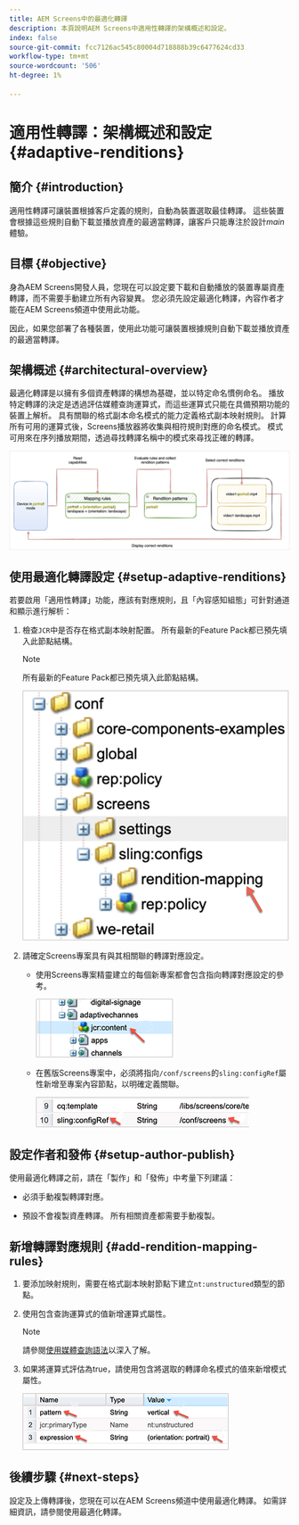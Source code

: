 ```yaml
---
title: AEM Screens中的最適化轉譯
description: 本頁說明AEM Screens中適用性轉譯的架構概述和設定。
index: false
source-git-commit: fcc7126ac545c80004d718888b39c6477624cd33
workflow-type: tm+mt
source-wordcount: '506'
ht-degree: 1%

---
```



# 適用性轉譯：架構概述和設定 {#adaptive-renditions}

## 簡介 {#introduction}

適用性轉譯可讓裝置根據客戶定義的規則，自動為裝置選取最佳轉譯。 這些裝置會根據這些規則自動下載並播放資產的最適當轉譯，讓客戶只能專注於設計&#x200B;*main*&#x200B;體驗。

## 目標 {#objective}

身為AEM Screens開發人員，您現在可以設定要下載和自動播放的裝置專屬資產轉譯，而不需要手動建立所有內容變異。 您必須先設定最適化轉譯，內容作者才能在AEM Screens頻道中使用此功能。

因此，如果您部署了各種裝置，使用此功能可讓裝置根據規則自動下載並播放資產的最適當轉譯。

## 架構概述 {#architectural-overview}

最適化轉譯是以擁有多個資產轉譯的構想為基礎，並以特定命名慣例命名。 播放特定轉譯的決定是透過評估媒體查詢運算式，而這些運算式只能在具備預期功能的裝置上解析。 具有關聯的格式副本命名模式的能力定義格式副本映射規則。 計算所有可用的運算式後，Screens播放器將收集與相符規則對應的命名模式。 模式可用來在序列播放期間，透過尋找轉譯名稱中的模式來尋找正確的轉譯。

![影像](/help/user-guide/assets/adaptive-renditions/adaptive-renditions.png)

## 使用最適化轉譯設定 {#setup-adaptive-renditions}

若要啟用「適用性轉譯」功能，應該有對應規則，且「內容感知組態」可針對通道和顯示進行解析：

1. 檢查`JCR`中是否存在格式副本映射配置。 所有最新的Feature Pack都已預先填入此節點結構。

   >[!NOTE]
   >所有最新的Feature Pack都已預先填入此節點結構。

   ![影像](/help/user-guide/assets/adaptive-renditions/mapping-rules1.png)

1. 請確定Screens專案具有與其相關聯的轉譯對應設定。

   * 使用Screens專案精靈建立的每個新專案都會包含指向轉譯對應設定的參考。

      ![影像](/help/user-guide/assets/adaptive-renditions/mapping-rules2.png)

   * 在舊版Screens專案中，必須將指向`/conf/screens`的`sling:configRef`屬性新增至專案內容節點，以明確定義關聯。

      ![影像](/help/user-guide/assets/adaptive-renditions/mapping-rules3.png)



## 設定作者和發佈 {#setup-author-publish}

使用最適化轉譯之前，請在「製作」和「發佈」中考量下列建議：

* 必須手動複製轉譯對應。

* 預設不會複製資產轉譯。 所有相關資產都需要手動複製。

## 新增轉譯對應規則 {#add-rendition-mapping-rules}

1. 要添加映射規則，需要在格式副本映射節點下建立`nt:unstructured`類型的節點。

1. 使用包含查詢運算式的值新增運算式屬性。

   >[!NOTE]
   >請參閱[使用媒體查詢語法](https://developer.mozilla.org/en-US/docs/Web/CSS/Media_Queries/Using_media_queries)以深入了解。

1. 如果將運算式評估為true，請使用包含將選取的轉譯命名模式的值來新增模式屬性。

   ![影像](/help/user-guide/assets/adaptive-renditions/mapping-rules4.png)



## 後續步驟 {#next-steps}

設定及上傳轉譯後，您現在可以在AEM Screens頻道中使用最適化轉譯。 如需詳細資訊，請參閱使用最適化轉譯。
